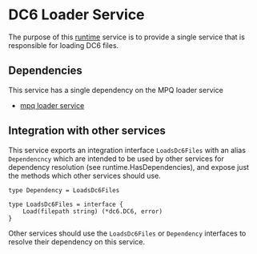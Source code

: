 # DC6 Loader Service
The purpose of this [runtime](https://github.com/gravestench/runtime) service is
to provide a single service that is responsible for loading DC6 files.

## Dependencies
This service has a single dependency on the MPQ loader service
* [mpq loader service](../mpqLoader)

## Integration with other services
This service exports an integration interface `LoadsDc6Files` with an alias
`Dependencncy` which are intended to be used by other services for dependency
resolution (see runtime.HasDependencies), and expose just the methods which
other services should use.
```golang
type Dependency = LoadsDc6Files

type LoadsDc6Files = interface {
    Load(filepath string) (*dc6.DC6, error)
}
```

Other services should use the `LoadsDc6Files` or `Dependency` interfaces to resolve
their dependency on this service.
